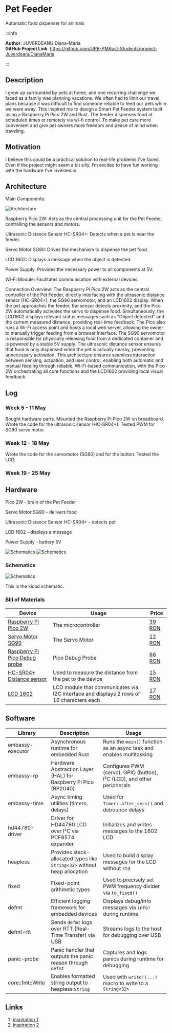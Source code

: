 # Pet Feeder
Automatic food dispenser for animals

:::info 

**Author**: JUVERDEANU Diana-Maria \
**GitHub Project Link**: https://github.com/UPB-PMRust-Students/project-JuverdeanuDianaMaria

:::

## Description

I grew up surrounded by pets  at home, and one recurring challenge we faced as a family was planning vacations. We often had to limit our travel plans because it was difficult to find someone reliable to feed our pets while we were away. This inspired me to design a Smart Pet Feeder system built using a Raspberry Pi Pico 2W and Rust. The feeder dispenses food at scheduled times or remotely via wi-fi control. To make pet care more convenient and give pet owners more freedom and peace of mind when traveling.

## Motivation

I believe this could be a practical solution to real-life problems I've faced. Even if the project might seem a bit silly, I’m excited to have fun working with the hardware I've invested in.

## Architecture 

Main Components:

![Architecture](./assets/schema1v2.webp)

Raspberry Pico 2W: Acts as the central processing unit for the Pet Feeder, controlling the sensors and motors.

Ultrasonic Distance Sensor HC-SR04+: Detects when a pet is near the feeder.

Servo Motor SG90: Drives the mechanism to dispense the pet food.

LCD 1602: Displays a message when the object is detected.

Power Supply: Provides the necessary power to all components at 5V.
 
Wi-Fi Module: Facilitates communication with external devices.

Connection Overview:
The Raspberry Pi Pico 2W acts as the central controller of the Pet Feeder, directly interfacing with the ultrasonic distance sensor (HC-SR04+), the SG90 servomotor, and an LCD1602 display. When the pet approaches the feeder, the sensor detects proximity, and the Pico 2W automatically activates the servo to dispense food. Simultaneously, the LCD1602 displays relevant status messages such as "Object detected" and the current measured distance, providing real-time feedback.
The Pico also runs a Wi-Fi access point and hosts a local web server, allowing the owner to manually trigger feeding from a browser interface. The SG90 servomotor is responsible for physically releasing food from a dedicated container and is powered by a stable 5V supply. The ultrasonic distance sensor ensures that food is only dispensed when the pet is actually nearby, preventing unnecessary activation.
This architecture ensures seamless interaction between sensing, actuation, and user control, enabling both automatic and manual feeding through reliable, Wi-Fi-based communication, with the Pico 2W orchestrating all core functions and the LCD1602 providing local visual feedback.

## Log

<!-- write your progress here every week -->

### Week 5 - 11 May
Bought hardware parts. Mounted the Raspberry Pi Pico 2W on breadboard. Wrote the code for the ultrasonic sensor (HC-SR04+). Tested PWM for SG90 servo motor. 
### Week 12 - 18 May
Wrote the code for the servomotor (SG90) and for the button. Tested the LCD.
### Week 19 - 25 May


## Hardware

Pico 2W - brain of the Pet Feeder

Servo Motor  SG90 - delivers food

Ultrasonic Distance Sensor HC-SR04+ - detects pet

LCD 1602 - displays a message 

Power Supply - battery 5V

![Schematics](./assets/hardware1.webp)
![Schematics](./assets/hardware2.webp)


### Schematics

![Schematics](./assets/kicadscheme.svg)

This is the kicad schematic.
### Bill of Materials

| Device | Usage | Price |
|--------|--------|-------|
| [Raspberry Pi Pico 2W](https://www.raspberrypi.com/documentation/microcontrollers/pico-series.html) | The microcontroller | [39 RON](https://www.optimusdigital.ro/ro/placi-raspberry-pi/13327-raspberry-pi-pico-2-w.html?gad_source=1&gbraid=0AAAAADv-p3BYbmtR0U4AB0vh3IzVtnhct&gclid=Cj0KCQjw2tHABhCiARIsANZzDWpC5jvEeQu1M-4aPsGLz0h_VUH-1oeoOhxuRTAuJpaxGS73j50IQKQaAkviEALw_wcB) |
| [Servo Motor SG90]( https://www.optimusdigital.ro/ro/motoare-servomotoare/2261-micro-servo-motor-sg90-180.html?search_query=SG90&results=11) | The Servo Motor | [12 RON]( https://www.optimusdigital.ro/ro/motoare-servomotoare/2261-micro-servo-motor-sg90-180.html?search_query=SG90&results=11) |
| [Raspberry Pi Pico Debug probe](https://www.raspberrypi.com/documentation/microcontrollers/debug-probe.html) | Pico Debug Probe | [66 RON]( https://www.optimusdigital.ro/ro/) |
| [HC-SR04+ Distance sensor](https://www.optimusdigital.ro/en/ultrasonic-sensors/2328-senzor-ultrasonic-de-distana-hc-sr04-compatibil-33-v-i-5-v.html?search_query=sr04&results=20) | Used to measure the distance from the pet to the device | [15 RON]( https://www.optimusdigital.ro/ro/) |
| [LCD 1602]( https://www.optimusdigital.ro/ro/optoelectronice-lcd-uri/2894-lcd-cu-interfata-i2c-si-backlight-albastru.html?search_query=0104110000003584&results=1) |LCD module that communicates via I2C interface and displays 2 rows of 16 characters each | [17 RON]( https://www.optimusdigital.ro/ro/) |

## Software
| Library | Description | Usage |
|---------|-------------|-------|
| embassy-executor  | Asynchronous runtime for embedded Rust | Runs the `main()` function as an async task and enables multitasking  |
| embassy-rp  | Hardware Abstraction Layer (HAL) for Raspberry Pi Pico (RP2040)           |Configures PWM (servo), GPIO (button), I²C (LCD), and other peripherals |
| embassy-time  | Async timing utilities (timers, delays) | Used for `Timer::after_secs()` and debounce delays |
| hd44780-driver  | Driver for HD44780 LCD over I²C via PCF8574 expander | Initializes and writes messages to the 1602 LCD |
| heapless  | Provides stack-allocated types like `String<32>` without heap allocation | Used to build display messages for the LCD without `std` |
| fixed  | Fixed-point arithmetic types | Used to precisely set PWM frequency divider via `to_fixed()`  |
| defmt  | Efficient logging framework for embedded devices | Displays debug/info messages via `info!` during runtime  |
| defmt-rtt  | Sends `defmt` logs over RTT (Real-Time Transfer) via USB  | Streams logs to the host for debugging over USB |
| panic-probe  | Panic handler that outputs the panic reason through `defmt`  | Captures and logs panics during runtime for debugging   |
| core::fmt::Write  | Enables formatted string output to heapless `String`| Used with `write!(...)` macro to write to a `String<32>`  |


## Links

1. [inspiration 1](https://youtu.be/bvon9nxhqHk?si=2qOuvlQmeptNkpEQ)
2. [inspiration 2](https://youtu.be/vKdQXICO-r0?si=8dzN55QKdWMFFRC1)

